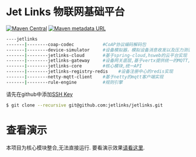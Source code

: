 # Jet Links 物联网基础平台
[![Maven Central](https://img.shields.io/maven-central/v/org.jetlinks/jetlinks.svg)](http://search.maven.org/#search%7Cga%7C1%7Cjetlinks)
[![Maven metadata URL](https://img.shields.io/maven-metadata/v/https/oss.sonatype.org/content/repositories/snapshots/org/jetlinks/jetlinks/maven-metadata.xml.svg)](https://oss.sonatype.org/content/repositories/snapshots/org/jetlinks/jetlinks)

```bash
----jetlinks
-------|--------coap-codec           #CoAP协议编码解码包
-------|--------device-simulator     #设备模拟器，模拟设备消息收发以及压力测试
-------|--------jetlinks-cloud       #基于spring-cloud,hsweb的云平台实现
-------|--------jetlinks-gateway     #设备网关底层,基于vertx提供统一的MQTT,udp网关支持
-------|--------jetlinks-core        #核心模块,统一API
-------|--------jetlinks-registry-redis    #设备注册中心的redis实现
-------|--------netty-mqtt-client    #基于netty的mqtt客户端实现
-------|--------rule-engine          #规则引擎

```

请先在github中添加[SSH Key](https://github.com/settings/keys)
```bash
$ git clone --recursive git@github.com:jetlinks/jetlinks.git
```


# 查看演示
本项目为核心模块整合,无法直接运行. 要看演示效果[请看这里](https://github.com/jetlinks/jetlinks-platform).